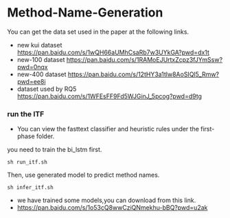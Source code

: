 # Method-Name-Generation
You can get the data set used in the paper at the following links.
- new kui dataset
https://pan.baidu.com/s/1wQH66aUMhCsaRb7w3UYkGA?pwd=dx1t
- new-100 dataset
https://pan.baidu.com/s/1RAMoEJUrtxZcpz3fJYmSsw?pwd=0nqx
- new-400 dataset
https://pan.baidu.com/s/12tHY3a1tlw8AoSIQl5_Rmw?pwd=ee8i
- dataset used by RQ5
https://pan.baidu.com/s/1WFEsFF9Fd5WJGinJ_5pcog?pwd=d9tg


### run the ITF


- You can view the fasttext classifier and heuristic rules under the first-phase folder.


you need to train the bi_lstm first.
~~~
sh run_itf.sh
~~~

Then, use generated model to predict method names.
~~~
sh infer_itf.sh
~~~


- we have trained some models,you can download from this link. 
- https://pan.baidu.com/s/1o53cQ8wwCziQNmekhu-bBQ?pwd=u2ak

